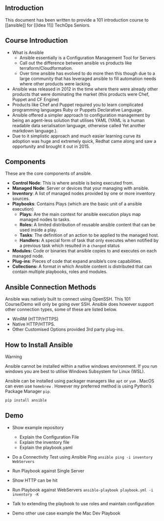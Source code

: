 ## Introduction
This document has been written to provide a 101 introduction course to [[ansible]] for [[Idea 11]] TechOps Seniors.

## Course Introduction 
- What is Ansible
	- Ansible essentially is a Configuration Management Tool for Servers
	- Call out the difference between ansible vs products like terraform/Cloudformation.
	- Over time ansible has evolved to do more then this though due to a large community that has leveraged ansible to fill automation needs where other products were lacking.
- Ansible was released in 2012 in the time where there were already other products that were dominating the market (this products were Chef, Puppet and CF Engine)
- Products like Chef and Puppet required you to learn complicated programming languages Ruby or Puppets Declarative Language.
- Ansible offered a simpler approach to configuration management by being an agent-less solution that utilises YAML (YAML is a human readable data serialisation language, otherwise called Yet another markdown language.). 
- Due to it simplistic approach and much easier learning curve its adoption was huge and extremely quick, Redhat came along and saw a opportunity and brought it out in 2015.

## Components
These are the core components of ansible.
- **Control Node**: This is where ansible is being executed from.
- **Managed Node**: Server or devices that your managing with ansible.
- **Inventory**: A list of managed nodes provided by one or more inventory sources.
- **Playbooks**: Contains Plays (which are the basic unit of a ansible execution)
	- **Plays:** Are the main context for ansible execution plays map managed nodes to tasks.
	- **Roles:** A limited distribution of reusable ansible content that can be used inside a play.
	- **Tasks**: The definition of an action to be applied to the managed host.
	- **Handlers:** A special form of task that only executes when notified by a previous task which resulted in a `changed` status
- **Modules:** Code or binaries that ansible copies to and executes on each managed node.
- **Plug-ins**: Pieces of code that expand ansible’s core capabilities.
- **Collections:** A format in which Ansible content is distributed that can contain multiple playbooks, roles and modules.

## Ansible Connection Methods
Ansible was natively built to connect using OpenSSH. This 101 Course/Demo will only be going over SSH.  Ansible does however support other connection types, some of these are listed below.
- WinRM (HTTP/HTTPS)
- Native HTTP/HTTPS.
- Other Customised Options provided 3rd party plug-ins.

## How to Install Ansible

>[!Warning]
> Ansible cannot be installed within a native windows environment. If you run windows you are best to utilise Windows Subsystem for Linux (WSL).

Ansible can be installed using packager managers like `apt` or `yum` . MacOS can even use `homebrew` . However my preferred method is using Python’s Package Manager `pip`.

```Bash
pip install ansible
```

## Demo

* Show example repository
	* Explain the Configuration File
	* Explain the inventory file
	* Explain the playbook.yaml

* Do a Connectivity Test using Ansible Ping `ansible ping -i inventory WebServers`
* Run Playbook against Single Server
* Show HTTP can be hit
* Run Playbook against WebServers `ansible-playbook playbook.yml -i inventory -K`
* Talk to extending the playbook to use roles and maintain configuration
* Demo other use case example the Mac Dev Playbook




